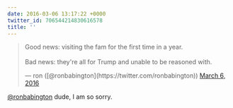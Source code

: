 ```yaml
---
date: 2016-03-06 13:17:22 +0000
twitter_id: 706544214830616578
title: ''
---
```


<blockquote class="twitter-tweet"><p lang="en" dir="ltr">Good news: visiting the fam for the first time in a year. <br><br>Bad news: they&#39;re all for Trump and unable to be reasoned with.</p>&mdash; ron ([@ronbabington](https://twitter.com/ronbabington)) <a href="https://twitter.com/ronbabington/status/706528613882003457?ref_src=twsrc%5Etfw">March 6, 2016</a></blockquote>
<script async src="https://platform.twitter.com/widgets.js" charset="utf-8"></script>

[@ronbabington](https://twitter.com/ronbabington) dude, I am so sorry.
